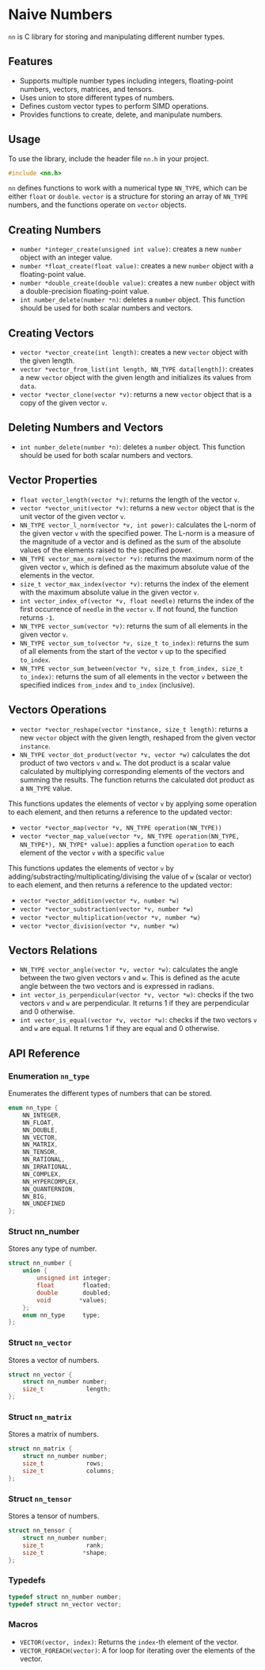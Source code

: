 # Naive Numbers

`nn` is C library for storing and manipulating different number types.

## Features
* Supports multiple number types including integers, floating-point numbers, vectors, matrices, and tensors.
* Uses union to store different types of numbers.
* Defines custom vector types to perform SIMD operations.
* Provides functions to create, delete, and manipulate numbers.

## Usage
To use the library, include the header file `nn.h` in your project.
```c
#include <nn.h>
```

`nn` defines functions to work with a numerical type `NN_TYPE`, which can be either `float` or `double`. `vector` is a structure for storing an array of `NN_TYPE` numbers, and the functions operate on `vector` objects.

## Creating Numbers
- `number *integer_create(unsigned int value)`: creates a new `number` object with an integer value.
- `number *float_create(float value)`: creates a new `number` object with a floating-point value.
- `number *double_create(double value)`: creates a new `number` object with a double-precision floating-point value.
- `int number_delete(number *n)`: deletes a `number` object. This function should be used for both scalar numbers and vectors.

## Creating Vectors
- `vector *vector_create(int length)`: creates a new `vector` object with the given length.
- `vector *vector_from_list(int length, NN_TYPE data[length])`: creates a new `vector` object with the given length and initializes its values from `data`.
- `vector *vector_clone(vector *v)`: returns a new `vector` object that is a copy of the given vector `v`.

## Deleting Numbers and Vectors
- `int number_delete(number *n)`: deletes a `number` object. This function should be used for both scalar numbers and vectors.

## Vector Properties
- `float vector_length(vector *v)`: returns the length of the vector `v`.
- `vector *vector_unit(vector *v)`: returns a new `vector` object that is the unit vector of the given vector `v`.
- `NN_TYPE vector_l_norm(vector *v, int power)`: calculates the L-norm of the given vector `v` with the specified power. The L-norm is a measure of the magnitude of a vector and is defined as the sum of the absolute values of the elements raised to the specified power.
- `NN_TYPE vector_max_norm(vector *v)`: returns the maximum norm of the given vector `v`, which is defined as the maximum absolute value of the elements in the vector.
- `size_t vector_max_index(vector *v)`: returns the index of the element with the maximum absolute value in the given vector `v`.
- `int vector_index_of(vector *v, float needle)` returns the index of the first occurrence of `needle` in the `vector` `v`. If not found, the function returns `-1`.
- `NN_TYPE vector_sum(vector *v)`: returns the sum of all elements in the given vector `v`.
- `NN_TYPE vector_sum_to(vector *v, size_t to_index)`: returns the sum of all elements from the start of the vector `v` up to the specified `to_index`.
- `NN_TYPE vector_sum_between(vector *v, size_t from_index, size_t to_index)`: returns the sum of all elements in the vector `v` between the specified indices `from_index` and `to_index` (inclusive).

## Vectors Operations
- `vector *vector_reshape(vector *instance, size_t length)`: returns a new `vector` object with the given length, reshaped from the given vector `instance`.
- `NN_TYPE vector_dot_product(vector *v, vector *w)` calculates the dot product of two vectors `v` and `w`. The dot product is a scalar value calculated by multiplying corresponding elements of the vectors and summing the results. The function returns the calculated dot product as a `NN_TYPE` value.

This functions updates the elements of vector `v` by applying some operation to each element, and then returns a reference to the updated vector:
- `vector *vector_map(vector *v, NN_TYPE operation(NN_TYPE))`
- `vector *vector_map_value(vector *v, NN_TYPE operation(NN_TYPE, NN_TYPE*), NN_TYPE* value)`: applies a function `operation` to each element of the vector `v` with a specific `value`

This functions updates the elements of vector `v` by adding/substracting/multiplicating/divising the value of `w` (scalar or vector) to each element, and then returns a reference to the updated vector:
- `vector *vector_addition(vector *v, number *w)`
- `vector *vector_substraction(vector *v, number *w)`
- `vector *vector_multiplication(vector *v, number *w)`
- `vector *vector_division(vector *v, number *w)`

## Vectors Relations
- `NN_TYPE vector_angle(vector *v, vector *w)`: calculates the angle between the two given vectors `v` and `w`. This is defined as the acute angle between the two vectors and is expressed in radians.
- `int vector_is_perpendicular(vector *v, vector *w)`: checks if the two vectors `v` and `w` are perpendicular. It returns 1 if they are perpendicular and 0 otherwise.
- `int vector_is_equal(vector *v, vector *w)`: checks if the two vectors `v` and `w` are equal. It returns 1 if they are equal and 0 otherwise.

## API Reference
### Enumeration `nn_type`
Enumerates the different types of numbers that can be stored.
```c
enum nn_type {
    NN_INTEGER,
    NN_FLOAT,
    NN_DOUBLE,
    NN_VECTOR,
    NN_MATRIX,
    NN_TENSOR,
    NN_RATIONAL,
    NN_IRRATIONAL,
    NN_COMPLEX,
    NN_HYPERCOMPLEX,
    NN_QUANTERNION,
    NN_BIG,
    NN_UNDEFINED
};
```

### Struct nn_number
Stores any type of number.

```c
struct nn_number {
    union {
        unsigned int integer;
        float        floated;
        double       doubled;
        void        *values;
    };
    enum nn_type     type;
};
```

### Struct `nn_vector`

Stores a vector of numbers.

```c
struct nn_vector {
    struct nn_number number;
    size_t            length;
};
```

### Struct `nn_matrix`

Stores a matrix of numbers.

```c
struct nn_matrix {
    struct nn_number number;
    size_t            rows;
    size_t            columns;
};
```

### Struct `nn_tensor`

Stores a tensor of numbers.

```c
struct nn_tensor {
    struct nn_number number;
    size_t            rank;
    size_t           *shape;
};
```

### Typedefs

```c
typedef struct nn_number number;
typedef struct nn_vector vector;
```

### Macros
-   `VECTOR(vector, index)`: Returns the `index`-th element of the vector.
-   `VECTOR_FOREACH(vector)`: A for loop for iterating over the elements of the vector.
